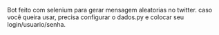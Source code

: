 Bot feito com selenium para gerar mensagem aleatorias no twitter.
caso você queira usar, precisa configurar o dados.py e colocar seu login/usuario/senha.

